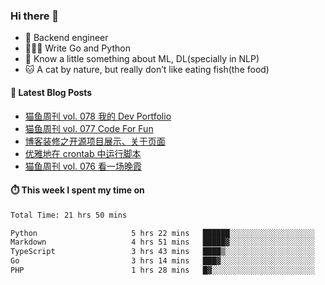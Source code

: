 ### Hi there 👋

- 🔧 Backend engineer
- 👨🏻‍💻 Write Go and Python
- 🔭 Know a little something about ML, DL(specially in NLP)
- 🐱 A cat by nature, but really don’t like eating fish(the food)

#### 📖 Latest Blog Posts
<!-- BLOG-POST-LIST:START -->
- [猫鱼周刊 vol. 078 我的 Dev Portfolio](https://ameow.xyz/archives/weekly-078)
- [猫鱼周刊 vol. 077 Code For Fun](https://ameow.xyz/archives/weekly-077)
- [博客装修之开源项目展示、关于页面](https://ameow.xyz/archives/blog-maintenance-showcase-and-about)
- [优雅地在 crontab 中运行脚本](https://ameow.xyz/archives/run-scripts-in-crontab-gracefully)
- [猫鱼周刊 vol. 076 看一场晚霞](https://ameow.xyz/archives/weekly-076)
<!-- BLOG-POST-LIST:END -->

#### ⏱️ This week I spent my time on
<!--START_SECTION:waka-->

```txt
Total Time: 21 hrs 50 mins

Python                     5 hrs 22 mins   ██████░░░░░░░░░░░░░░░░░░░   24.57 %
Markdown                   4 hrs 51 mins   █████▓░░░░░░░░░░░░░░░░░░░   22.23 %
TypeScript                 3 hrs 43 mins   ████▒░░░░░░░░░░░░░░░░░░░░   17.04 %
Go                         3 hrs 14 mins   ███▓░░░░░░░░░░░░░░░░░░░░░   14.80 %
PHP                        1 hrs 28 mins   █▓░░░░░░░░░░░░░░░░░░░░░░░   06.69 %
```

<!--END_SECTION:waka-->

<!--
**LeslieLeung/LeslieLeung** is a ✨ _special_ ✨ repository because its `README.md` (this file) appears on your GitHub profile.

Here are some ideas to get you started:

- 🔭 I’m currently working on ...
- 🌱 I’m currently learning ...
- 👯 I’m looking to collaborate on ...
- 🤔 I’m looking for help with ...
- 💬 Ask me about ...
- 📫 How to reach me: ...
- 😄 Pronouns: ...
- ⚡ Fun fact: ...
-->
